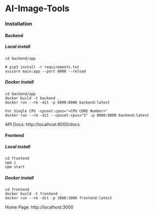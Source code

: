 # AI-Image-Tools

### Installation

#### Backend

##### Local install

```
cd backend/app

# pip3 install -r requirements.txt
uvicorn main:app --port 8000 --reload
```
<!-- python3 -m venv venv
 source venv/bin/activate -->

##### Docker install

```
cd backend/app
docker build -t backend .
docker run --rm -dit -p 8000:8000 backend:latest 

For Single CPU -cpuset-cpus="<CPU CORE Number>"
docker run --rm -dit --cpuset-cpus="3" -p 8000:8000 backend:latest 

```

API Docs:  http://localhost:8000/docs

#### Frontend

##### Local install

```
cd frontend
npm i
npm start
```

##### Docker install

```
cd frontend
docker build -t frontend .
docker run --rm -dit -p 3000:3000 frontend:latest 
```
Home Page:  http://localhost:3000